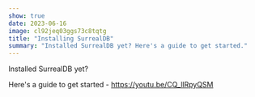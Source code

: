 ```yaml
---
show: true
date: 2023-06-16
image: cl92jeq03ggs73c8tqtg
title: "Installing SurrealDB"
summary: "Installed SurrealDB yet? Here's a guide to get started."
---
```


Installed SurrealDB yet?

Here's a guide to get started - https://youtu.be/CQ_llRpyQSM
